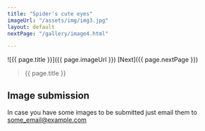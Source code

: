 ```yaml
---
title: "Spider's cute eyes"
imageUrl: "/assets/img/img3.jpg"
layout: default
nextPage: "/gallery/image4.html"

---
```


![{{ page.title }}]({{ page.imageUrl }}) [Next]({{ page.nextPage }})
> {{ page.title }}



## Image submission

In case you have some images to be submitted just email them to some_email@example.com
